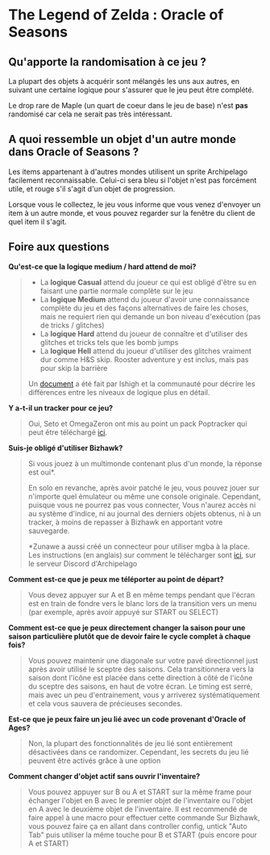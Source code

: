 # The Legend of Zelda : Oracle of Seasons

## Qu'apporte la randomisation à ce jeu ?

La plupart des objets à acquérir sont mélangés les uns aux autres, en suivant une certaine logique pour s'assurer que le jeu peut être complété.

Le drop rare de Maple (un quart de coeur dans le jeu de base) n'est **pas** randomisé car cela ne serait pas très intéressant.

## A quoi ressemble un objet d'un autre monde dans Oracle of Seasons ?

Les items appartenant à d'autres mondes utilisent un sprite Archipelago facilement reconnaissable.
Celui-ci sera bleu si l'objet n'est pas forcément utile, et rouge s'il s'agit d'un objet de progression.

Lorsque vous le collectez, le jeu vous informe que vous venez d'envoyer un item à un autre monde, et vous pouvez regarder sur la fenêtre du client de quel item il s'agit. 

## Foire aux questions

**Qu'est-ce que la logique medium / hard attend de moi?**

> - La **logique Casual** attend du joueur ce qui est obligé d'être su en faisant une partie normale complète sur le jeu
> - La **logique Medium** attend du joueur d'avoir une connaissance complète du jeu et des façons alternatives de faire les choses, mais ne requiert rien qui demande un bon niveau d'exécution (pas de tricks / glitches)
> - La **logique Hard** attend du joueur de connaître et d'utiliser des glitches et tricks tels que les bomb jumps
> - La **logique Hell** attend du joueur d'utiliser des glitches vraiment dur comme H&S skip. Rooster adventure y est inclus, mais pas pour skip la barrière
> 
> Un [document](https://docs.google.com/document/d/1IVYvvZS6NuTDoeWJlbFA5AW2Lj-nIaweRJkKuq7ncqc/) a été fait par Ishigh et la communauté pour décrire les différences entre les niveaux de logique plus en détail. 

**Y a-t-il un tracker pour ce jeu?**

> Oui, Seto et OmegaZeron ont mis au point un pack Poptracker qui peut être téléchargé [ici](https://github.com/OmegaZeron/Oracle-of-Seasons-AP-Poptracker-Pack/releases/latest).

**Suis-je obligé d'utiliser Bizhawk?**

> Si vous jouez à un multimonde contenant plus d'un monde, la réponse est oui*.
> 
> En solo en revanche, après avoir patché le jeu, vous pouvez jouer sur n'importe quel émulateur ou même une console originale. Cependant, puisque vous ne pourrez pas vous connecter, Vous n'aurez accès ni au système d'indice, ni au journal des derniers objets obtenus, ni à un tracker, à moins de repasser à Bizhawk en apportant votre sauvegarde.
> 
> \*Zunawe a aussi créé un connecteur pour utiliser mgba à la place. Les instructions (en anglais) sur comment le télécharger sont [ici](https://discord.com/channels/731205301247803413/1192236871468711966/1193963132377374762), sur le serveur Discord d'Archipelago

**Comment est-ce que je peux me téléporter au point de départ?**

> Vous devez appuyer sur A et B en même temps pendant que l'écran est en train de fondre vers le blanc lors de la transition vers un menu (par exemple, après avoir appuyé sur START ou SELECT)

**Comment est-ce que je peux directement changer la saison pour une saison particulière plutôt que de devoir faire le cycle complet à chaque fois?**

> Vous pouvez maintenir une diagonale sur votre pavé directionnel just après avoir utilisé le sceptre des saisons. Cela transitionnera vers la saison dont l'icône est placée dans cette direction à côté de l'icône du sceptre des saisons, en haut de votre écran. 
> Le timing est serré, mais avec un peu d'entrainement, vous y arriverez systématiquement et cela vous sauvera de précieuses secondes.

**Est-ce que je peux faire un jeu lié avec un code provenant d'Oracle of Ages?**

> Non, la plupart des fonctionnalités de jeu lié sont entièrement désactivées dans ce randomizer.
> Cependant, les secrets du jeu lié peuvent être activés grâce à une option

**Comment changer d'objet actif sans ouvrir l'inventaire?**

> Vous pouvez appuyer sur B ou A et START sur la même frame pour échanger l'objet en B avec le premier objet de l'inventaire ou l'objet en A avec le deuxième objet de l'inventaire. Il est recommendé de faire appel à une macro pour effectuer cette commande
> Sur Bizhawk, vous pouvez faire ça en allant dans controller config, untick "Auto Tab" puis utiliser la même touche pour B et START (puis encore pour A et START)